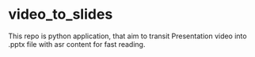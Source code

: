 # video_to_slides
This repo is python application, that aim to transit Presentation video into .pptx file with asr content for fast reading.
